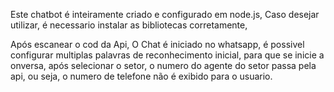 Este chatbot é inteiramente criado e configurado em node.js, Caso desejar utilizar, é necessario instalar as bibliotecas corretamente,

Após escanear o cod da Api, O Chat é iniciado no whatsapp, é possivel configurar multiplas palavras de reconhecimento inicial, para que se inicie a onversa, após selecionar o setor, 
o numero do agente do setor passa pela api, ou seja, o numero de telefone não é exibido para o usuario.

